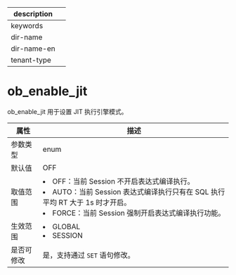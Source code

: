 |description||
|---|---|
|keywords||
|dir-name||
|dir-name-en||
|tenant-type||

# ob_enable_jit

ob_enable_jit 用于设置 JIT 执行引擎模式。

|  **属性**  |                                  **描述**                                  |
|----------|------------------------------------------------------------------------------------------------------------------------------------------------------------------------------------------------------------------------------------------------|
| 参数类型     | enum                                                                     |
| 默认值      | OFF                                                                      |
| 取值范围     | <li> OFF：当前 Session 不开启表达式编译执行。   <li> AUTO：当前 Session 表达式编译执行只有在 SQL 执行平均 RT 大于 1s 时才开启。   <li> FORCE：当前 Session 强制开启表达式编译执行功能。    |
| 生效范围     | <li> GLOBAL   <li> SESSION                                                     |
| 是否可修改 | 是，支持通过 `SET` 语句修改。|
